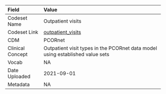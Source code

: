 |Field            |Value                                                                         |
|:----------------|:-----------------------------------------------------------------------------|
|Codeset Name     |Outpatient visits                                                             |
|Codeset Link     |[outpatient_visits](https://github.com/PEDSnet/Variable-Dictionary/blob/main/visit/outpatient_visits.csv)|
|CDM              |PCORnet                                                                       |
|Clinical Concept |Outpatient visit types in the PCORnet data model using established value sets |
|Vocab            |NA                                                                            |
|Date Uploaded    |2021-09-01                                                                    |
|Metadata         |NA                                                                            |
